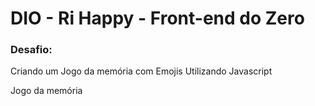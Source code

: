 # DIO - Ri Happy - Front-end do Zero
### Desafio:
Criando um Jogo da memória com Emojis Utilizando Javascript

Jogo da memória
